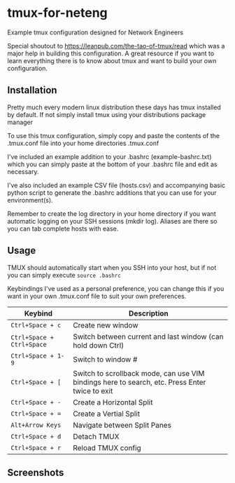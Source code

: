 # tmux-for-neteng
Example tmux configuration designed for Network Engineers

Special shoutout to https://leanpub.com/the-tao-of-tmux/read which was a major help in building this configuration. A great resource if you want to learn everything there is to know about tmux and want to build your own configuration.

## Installation

Pretty much every modern linux distribution these days has tmux installed by default. If not simply install tmux using your distributions package manager

To use this tmux configuration, simply copy and paste the contents of the .tmux.conf file into your home directories .tmux.conf

I've included an example addition to your .bashrc (example-bashrc.txt) which you can simply paste at the bottom of your .bashrc file and edit as necessary.

I've also included an example CSV file (hosts.csv) and accompanying basic python script to generate the .bashrc additions that you can use for your environment(s).

Remember to create the log directory in your home directory if you want automatic logging on your SSH sessions (mkdir log). Aliases are there so you can tab complete hosts with ease.

## Usage

TMUX should automatically start when you SSH into your host, but if not you can simply execute `source .bashrc`

Keybindings I've used as a personal preference, you can change this if you want in your own .tmux.conf file to suit your own preferences.

| Keybind | Description |
| --- | --- |
| `Ctrl+Space + c` | Create new window |
| `Ctrl+Space + Ctrl+Space` | Switch between current and last window (can hold down Ctrl) |
| `Ctrl+Space + 1-9` | Switch to window # |
| `Ctrl+Space + [` | Switch to scrollback mode, can use VIM bindings here to search, etc. Press Enter twice to exit |
| `Ctrl+Space + -` | Create a Horizontal Split |
| `Ctrl+Space + =` | Create a Vertial Split |
| `Alt+Arrow Keys` | Navigate between Split Panes |
| `Ctrl+Space + d` | Detach TMUX |
| `Ctrl+Space + r` | Reload TMUX config |

## Screenshots